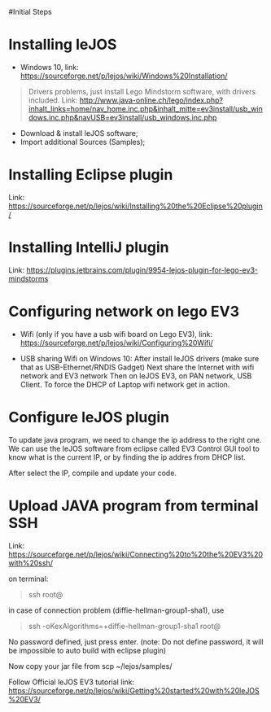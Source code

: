 #Initial Steps

# Installing leJOS

- Windows 10, link: https://sourceforge.net/p/lejos/wiki/Windows%20Installation/

>Drivers problems, just install Lego Mindstorm software, with drivers included.
>Link: http://www.java-online.ch/lego/index.php?inhalt_links=home/nav_home.inc.php&inhalt_mitte=ev3install/usb_windows.inc.php&navUSB=ev3install/usb_windows.inc.php

- Download & install leJOS software;
- Import additional Sources (Samples);

# Installing Eclipse plugin
Link: https://sourceforge.net/p/lejos/wiki/Installing%20the%20Eclipse%20plugin/

# Installing IntelliJ plugin
Link: https://plugins.jetbrains.com/plugin/9954-lejos-plugin-for-lego-ev3-mindstorms

# Configuring network on lego EV3

- Wifi (only if you have a usb wifi board on Lego EV3), link: https://sourceforge.net/p/lejos/wiki/Configuring%20Wifi/

- USB sharing Wifi on Windows 10:
After install leJOS drivers (make sure that as  USB-Ethernet/RNDIS Gadget)
Next share the Internet with wifi network and EV3 network
Then on leJOS EV3, on PAN network, USB Client. To force the DHCP of Laptop wifi network get in action.

# Configure leJOS plugin

To update java program, we need to change the ip address to the right one.
We can use the leJOS software from eclipse called EV3 Control GUI tool to know what is the current IP, or by finding the ip addres from DHCP list.

After select the IP, compile and update your code.

# Upload JAVA program from terminal SSH
Link: https://sourceforge.net/p/lejos/wiki/Connecting%20to%20the%20EV3%20with%20ssh/

on terminal:
> ssh root@<IP ADDRESS>

in case of connection problem (diffie-hellman-group1-sha1), use
> ssh -oKexAlgorithms=+diffie-hellman-group1-sha1 root@<IP ADDRESS>

No password defined, just press enter. (note: Do not define password, it will be impossible to auto build with eclipse plugin)

Now copy your jar file from scp ~/lejos/samples/


Follow Official leJOS EV3 tutorial link: https://sourceforge.net/p/lejos/wiki/Getting%20started%20with%20leJOS%20EV3/
